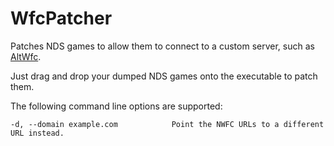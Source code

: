 WfcPatcher
==========

Patches NDS games to allow them to connect to a custom server, such as [AltWfc](http://altwfc.net).

Just drag and drop your dumped NDS games onto the executable to patch them.

The following command line options are supported:

    -d, --domain example.com            Point the NWFC URLs to a different URL instead.
